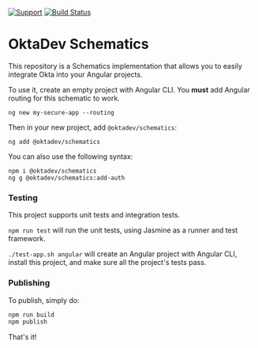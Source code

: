 [![Support](https://img.shields.io/badge/support-developer%20forum-blue.svg)][devforum] [![Build Status](https://travis-ci.org/oktadeveloper/schematics.svg?branch=master)](https://travis-ci.org/oktadeveloper/schematics)

# OktaDev Schematics

This repository is a Schematics implementation that allows you to easily integrate Okta into your Angular projects.

To use it, create an empty project with Angular CLI. You **must** add Angular routing for this schematic to work.

```
ng new my-secure-app --routing
```

Then in your new project, add `@oktadev/schematics`:

```
ng add @oktadev/schematics
```

You can also use the following syntax:

```
npm i @oktadev/schematics
ng g @oktadev/schematics:add-auth
```

### Testing

This project supports unit tests and integration tests.

`npm run test` will run the unit tests, using Jasmine as a runner and test framework.

`./test-app.sh angular` will create an Angular project with Angular CLI, install this project, and make sure all the project's tests pass.

### Publishing

To publish, simply do:

```bash
npm run build
npm publish
```

That's it!

[devforum]: https://devforum.okta.com
